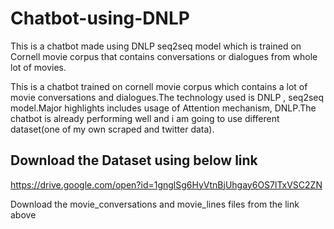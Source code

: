 # Chatbot-using-DNLP
This is a chatbot made using DNLP seq2seq model which is trained on Cornell movie corpus that contains conversations or dialogues from whole lot of movies.

This is a chatbot trained on cornell movie corpus which contains a lot of movie conversations and dialogues.The technology used is DNLP , seq2seq model.Major highlights includes usage of Attention mechanism, DNLP.The chatbot is already performing well and i am going to use different dataset(one of my own scraped and twitter data).

## Download the Dataset using below link

https://drive.google.com/open?id=1gnglSg6HyVtnBjUhgay6OS7lTxVSC2ZN

Download the movie_conversations and movie_lines files from the link above 
